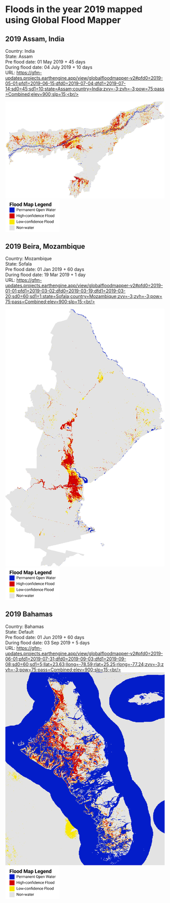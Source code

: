 # Floods in the year 2019 mapped using Global Flood Mapper

## 2019 Assam, India<br/>
Country: India<br/>
State: Assam<br/>
Pre flood date: 01 May 2019 + 45 days<br/>
During flood date: 04 July 2019 + 10 days<br/>
URL: https://gfm-updates.projects.earthengine.app/view/globalfloodmapper-v2#pfd0=2019-05-01;pfd1=2019-06-15;dfd0=2019-07-04;dfd1=2019-07-14;sd0=45;sd1=10;state=Assam;country=India;zvv=-3;zvh=-3;pow=75;pass=Combined;elev=900;slp=15;<br/>

<img src="../../media/expl/GFMv2_Assam_2019.png"><br/>
<img src="../../media/gfmv2-legend.png" height="103" width="172"><br/>

## 2019 Beira, Mozambique<br/>
Country: Mozambique<br/>
State: Sofala<br/>
Pre flood date: 01 Jan 2019 + 60 days<br/>
During flood date: 19 Mar 2019 + 1 day<br/>
URL: https://gfm-updates.projects.earthengine.app/view/globalfloodmapper-v2#pfd0=2019-01-01;pfd1=2019-03-02;dfd0=2019-03-19;dfd1=2019-03-20;sd0=60;sd1=1;state=Sofala;country=Mozambique;zvv=-3;zvh=-3;pow=75;pass=Combined;elev=900;slp=15;<br/>

<img src="../../media/expl/GFMv2_Beira_2019.png"><br/>
<img src="../../media/gfmv2-legend.png" height="103" width="172"><br/>

## 2019 Bahamas<br/>
Country: Bahamas<br/>
State: Default<br/>
Pre flood date: 01 Jun 2019 + 60 days<br/>
During flood date: 03 Sep 2019 + 5 days<br/>
URL: https://gfm-updates.projects.earthengine.app/view/globalfloodmapper-v2#pfd0=2019-06-01;pfd1=2019-07-31;dfd0=2019-09-03;dfd1=2019-09-08;sd0=60;sd1=5;llat=23.63;llong=-78.59;rlat=25.25;rlong=-77.24;zvv=-3;zvh=-3;pow=75;pass=Combined;elev=900;slp=15;<br/>
<img src="../../media/expl/GFMv2_Bahamas_2019.png"><br/>
<img src="../../media/gfmv2-legend.png" height="103" width="172"><br/>
